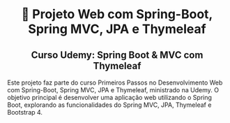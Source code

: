 <h1 align="center">🔗 Projeto Web com Spring-Boot, Spring MVC, JPA e Thymeleaf</h1>

<h2 align="center">Curso Udemy: Spring Boot & MVC com Thymeleaf</h2>

Este projeto faz parte do curso Primeiros Passos no Desenvolvimento Web com Spring-Boot, Spring MVC, JPA e Thymeleaf, ministrado na Udemy. O objetivo principal é desenvolver uma aplicação web utilizando o Spring Boot, explorando as funcionalidades do Spring MVC, JPA, Thymeleaf e Bootstrap 4.